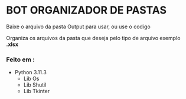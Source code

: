 # BOT ORGANIZADOR DE PASTAS 


Baixe o arquivo da pasta Output para usar, ou use o codigo

Organiza os arquivos da pasta que deseja pelo tipo de arquivo exemplo **.xlsx**

### Feito em :
* Python 3.11.3
  - Lib Os
  - Lib Shutil 
  - Lib Tkinter 